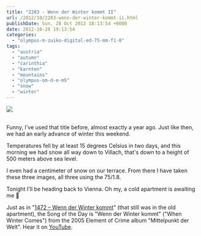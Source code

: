 ```yaml
---
title: "2203 - Wenn der Winter kommt II"
url: /2012/10/2203-wenn-der-winter-kommt-ii.html
publishDate: Sun, 28 Oct 2012 18:13:54 +0000
date: 2012-10-28 19:13:54
categories: 
  - "olympus-m-zuiko-digital-ed-75-mm-f1-8"
tags: 
  - "austria"
  - "autumn"
  - "carinthia"
  - "karnten"
  - "mountains"
  - "olympus-om-d-e-m5"
  - "snow"
  - "winter"
---
```

<div class="container">
<div class="center"><a target="_blank" href="https://d25zfm9zpd7gm5.cloudfront.net/1200x1200/2012/20121028_104123_lr.jpg"><img src="https://d25zfm9zpd7gm5.cloudfront.net/0600x0600/2012/20121028_104123_lr.jpg" /></a></div>
</div>
<br />

Funny, I've used that title before, almost exactly a year ago. Just like then, we had an early advance of winter this weekend.

<a target="_blank" href="https://d25zfm9zpd7gm5.cloudfront.net/1200x1200/2012/20121028_104032_lr.jpg"><img style="margin: 0pt 10px 0pt 0px; float: left;" src="https://d25zfm9zpd7gm5.cloudfront.net/0150x0150/2012/20121028_104032_lr.jpg" alt="" border="0" /></a> Temperatures fell by at least 15 degrees Celsius in two days, and this morning we had snow all way down to Villach, that's down to a height of 500 meters above sea level.

<a target="_blank" href="https://d25zfm9zpd7gm5.cloudfront.net/1200x1200/2012/20121028_104202_lr.jpg"><img style="margin: 0pt 0px 0pt 10px; float: right;" src="https://d25zfm9zpd7gm5.cloudfront.net/0150x0150/2012/20121028_104202_lr.jpg" alt="" border="0" /></a> I even had a centimeter of snow on our terrace. From there I have taken these three images, all three using the 75/1.8.

Tonight I'll be heading back to Vienna. Oh my, a cold apartment is awaiting me 🙂

 Just as in "<a href="/2010/10/1472-wenn-der-winter-kommt.html" target="_blank">1472 – Wenn der Winter kommt</a>" (that still was in the old apartment), the Song of the Day is "Wenn der Winter kommt" ("When Winter Comes") from the 2005 Element of Crime album "Mittelpunkt der Welt". Hear it on <a href="http://www.youtube.com/watch?v=ueYPOQWHhkk" target="_blank">YouTube</a>.
